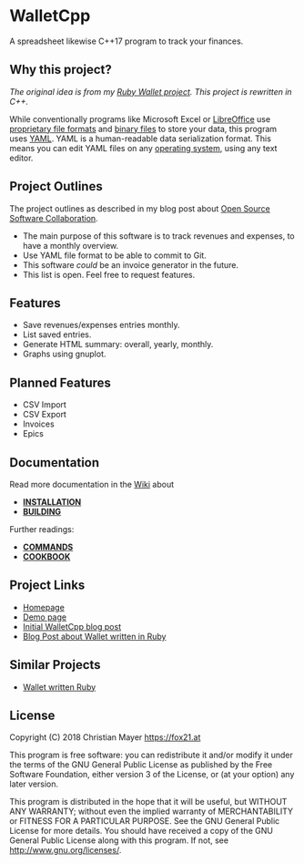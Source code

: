 # WalletCpp

A spreadsheet likewise C++17 program to track your finances.

## Why this project?

_The original idea is from my [Ruby Wallet project](https://github.com/TheFox/wallet). This project is rewritten in C++._

While conventionally programs like Microsoft Excel or [LibreOffice](https://www.libreoffice.org/) use [proprietary file formats](https://en.wikipedia.org/wiki/Proprietary_format) and [binary files](https://en.wikipedia.org/wiki/Binary_file) to store your data, this program uses [YAML](https://en.wikipedia.org/wiki/YAML). YAML is a human-readable data serialization format. This means you can edit YAML files on any [operating system](https://en.wikipedia.org/wiki/Operating_system), using any text editor.

## Project Outlines

The project outlines as described in my blog post about [Open Source Software Collaboration](https://blog.fox21.at/2019/02/21/open-source-software-collaboration.html).

- The main purpose of this software is to track revenues and expenses, to have a monthly overview.
- Use YAML file format to be able to commit to Git.
- This software *could* be an invoice generator in the future.
- This list is open. Feel free to request features.

## Features

- Save revenues/expenses entries monthly.
- List saved entries.
- Generate HTML summary: overall, yearly, monthly.
- Graphs using gnuplot.

## Planned Features

- CSV Import
- CSV Export
- Invoices
- Epics

## Documentation

Read more documentation in the [Wiki](https://github.com/TheFox/wallet-cpp/wiki) about

- [**INSTALLATION**](https://github.com/TheFox/wallet-cpp/wiki/Install)
- [**BUILDING**](https://github.com/TheFox/wallet-cpp/wiki/Building)

Further readings:

- [**COMMANDS**](https://github.com/TheFox/wallet-cpp/wiki/Commands)
- [**COOKBOOK**](https://github.com/TheFox/wallet-cpp/wiki/Cookbook)

## Project Links

- [Homepage](https://wallet.fox21.at/)
- [Demo page](https://wallet.fox21.at/demo/)
- [Initial WalletCpp blog post](https://blog.fox21.at/2018/11/02/cpp-smart-pointers.html)
- [Blog Post about Wallet written in Ruby](http://blog.fox21.at/2015/07/09/wallet.html)

## Similar Projects

- [Wallet written Ruby](https://github.com/TheFox/wallet)

## License

Copyright (C) 2018 Christian Mayer <https://fox21.at>

This program is free software: you can redistribute it and/or modify it under the terms of the GNU General Public License as published by the Free Software Foundation, either version 3 of the License, or (at your option) any later version.

This program is distributed in the hope that it will be useful, but WITHOUT ANY WARRANTY; without even the implied warranty of MERCHANTABILITY or FITNESS FOR A PARTICULAR PURPOSE. See the GNU General Public License for more details. You should have received a copy of the GNU General Public License along with this program. If not, see <http://www.gnu.org/licenses/>.
